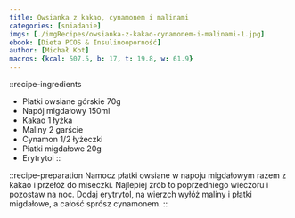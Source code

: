 ```yaml
---
title: Owsianka z kakao, cynamonem i malinami
categories: [sniadanie]
imgs: [./imgRecipes/owsianka-z-kakao-cynamonem-i-malinami-1.jpg]
ebook: [Dieta PCOS & Insulinooporność]
author: [Michał Kot]
macros: {kcal: 507.5, b: 17, t: 19.8, w: 61.9}
---
```

::recipe-ingredients
- Płatki owsiane górskie 70g
- Napój migdałowy 150ml
- Kakao 1 łyżka
- Maliny 2 garście
- Cynamon 1/2 łyżeczki
- Płatki migdałowe 20g
- Erytrytol
::

::recipe-preparation
Namocz płatki owsiane w napoju migdałowym razem z kakao i przełóż do miseczki. Najlepiej zrób to poprzedniego wieczoru i pozostaw na noc. Dodaj erytrytol, na wierzch wyłóż maliny i płatki migdałowe, a całość sprósz cynamonem.
::
